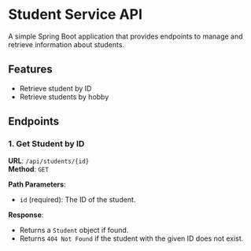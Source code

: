 # Student Service API

A simple Spring Boot application that provides endpoints to manage and retrieve information about students.

## Features
- Retrieve student by ID
- Retrieve students by hobby

## Endpoints

### 1. Get Student by ID

**URL**: `/api/students/{id}`  
**Method**: `GET`

**Path Parameters**: 
- `id` (required): The ID of the student.

**Response**:
- Returns a `Student` object if found.
- Returns `404 Not Found` if the student with the given ID does not exist.
